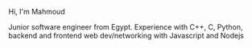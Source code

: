 <p align="left">Hi, I'm Mahmoud</p>
<p align="left">Junior software engineer from Egypt. Experience with C++, C, Python, backend and frontend web dev/networking with Javascript and Nodejs</p>



